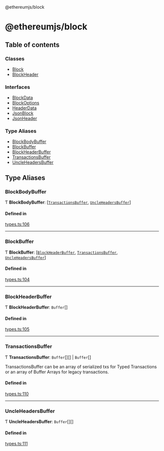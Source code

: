 @ethereumjs/block

# @ethereumjs/block

## Table of contents

### Classes

- [Block](classes/Block.md)
- [BlockHeader](classes/BlockHeader.md)

### Interfaces

- [BlockData](interfaces/BlockData.md)
- [BlockOptions](interfaces/BlockOptions.md)
- [HeaderData](interfaces/HeaderData.md)
- [JsonBlock](interfaces/JsonBlock.md)
- [JsonHeader](interfaces/JsonHeader.md)

### Type Aliases

- [BlockBodyBuffer](README.md#blockbodybuffer)
- [BlockBuffer](README.md#blockbuffer)
- [BlockHeaderBuffer](README.md#blockheaderbuffer)
- [TransactionsBuffer](README.md#transactionsbuffer)
- [UncleHeadersBuffer](README.md#uncleheadersbuffer)

## Type Aliases

### BlockBodyBuffer

Ƭ **BlockBodyBuffer**: [[`TransactionsBuffer`](README.md#transactionsbuffer), [`UncleHeadersBuffer`](README.md#uncleheadersbuffer)]

#### Defined in

[types.ts:106](https://github.com/ethereumjs/ethereumjs-monorepo/blob/master/packages/block/src/types.ts#L106)

___

### BlockBuffer

Ƭ **BlockBuffer**: [[`BlockHeaderBuffer`](README.md#blockheaderbuffer), [`TransactionsBuffer`](README.md#transactionsbuffer), [`UncleHeadersBuffer`](README.md#uncleheadersbuffer)]

#### Defined in

[types.ts:104](https://github.com/ethereumjs/ethereumjs-monorepo/blob/master/packages/block/src/types.ts#L104)

___

### BlockHeaderBuffer

Ƭ **BlockHeaderBuffer**: `Buffer`[]

#### Defined in

[types.ts:105](https://github.com/ethereumjs/ethereumjs-monorepo/blob/master/packages/block/src/types.ts#L105)

___

### TransactionsBuffer

Ƭ **TransactionsBuffer**: `Buffer`[][] \| `Buffer`[]

TransactionsBuffer can be an array of serialized txs for Typed Transactions or an array of Buffer Arrays for legacy transactions.

#### Defined in

[types.ts:110](https://github.com/ethereumjs/ethereumjs-monorepo/blob/master/packages/block/src/types.ts#L110)

___

### UncleHeadersBuffer

Ƭ **UncleHeadersBuffer**: `Buffer`[][]

#### Defined in

[types.ts:111](https://github.com/ethereumjs/ethereumjs-monorepo/blob/master/packages/block/src/types.ts#L111)

